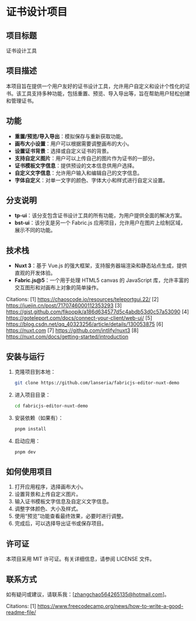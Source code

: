 # 证书设计项目

## 项目标题

证书设计工具

## 项目描述

本项目旨在提供一个用户友好的证书设计工具，允许用户自定义和设计个性化的证书。该工具支持多种功能，包括重置、预览、导入导出等，旨在帮助用户轻松创建和管理证书。

## 功能

- **重置/预览/导入导出**：模拟保存与重新获取功能。
- **画布大小设置**：用户可以根据需要调整画布的大小。
- **设置证书背景**：选择或自定义证书的背景。
- **支持自定义图片**：用户可以上传自己的图片作为证书的一部分。
- **证书模板文字信息**：提供预设的文本信息供用户选择。
- **自定义文字信息**：允许用户输入和编辑自己的文字信息。
- **字体自定义**：对单一文字的颜色、字体大小和样式进行自定义设置。

## 分支说明

- **tp-ui**：该分支包含证书设计工具的所有功能，为用户提供全面的解决方案。
- **bst-ui**：该分支是另一个 Fabric.js 应用项目，允许用户在图片上绘制区域，展示不同的功能。

## 技术栈

- **Nuxt 3**：基于 Vue.js 的强大框架，支持服务器端渲染和静态站点生成，提供直观的开发体验。
- **Fabric.js@5**：一个用于处理 HTML5 canvas 的 JavaScript 库，允许丰富的交互图形和对画布上对象的简单操作。

Citations:
[1] https://chaoscode.io/resources/teleportgui.22/
[2] https://juejin.cn/post/7170746000112353293
[3] https://gist.github.com/fikoopik/a186d634577d5c4abdb53d0c57a53090
[4] https://goteleport.com/docs/connect-your-client/web-ui/
[5] https://blog.csdn.net/qq_40323256/article/details/130053875
[6] https://nuxt.com
[7] https://github.com/intlify/nuxt3
[8] https://nuxt.com/docs/getting-started/introduction

## 安装与运行

1. 克隆项目到本地：
   ```bash
   git clone https://github.com/lanseria/fabricjs-editor-nuxt-demo
   ```
2. 进入项目目录：
   ```bash
   cd fabricjs-editor-nuxt-demo
   ```
3. 安装依赖（如果有）：
   ```bash
   pnpm install
   ```
4. 启动应用：
   ```bash
   pnpm dev
   ```

## 如何使用项目

1. 打开应用程序，选择画布大小。
2. 设置背景和上传自定义图片。
3. 输入证书模板文字信息及自定义文字信息。
4. 调整字体颜色、大小及样式。
5. 使用“预览”功能查看最终效果，必要时进行调整。
6. 完成后，可以选择导出证书或保存项目。

## 许可证

本项目采用 MIT 许可证。有关详细信息，请参阅 LICENSE 文件。

## 联系方式

如有疑问或建议，请联系我：[zhangchao564265135@hotmail.com]。

Citations:
[1] https://www.freecodecamp.org/news/how-to-write-a-good-readme-file/
